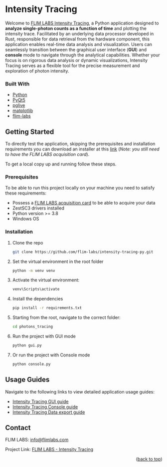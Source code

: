 
# Intensity Tracing

Welcome to [FLIM LABS Intensity Tracing](https://github.com/flim-labs/intensity-tracing-py), a Python application designed to **analyze single-photon counts as a function of time** and plotting the intensity trace. Facilitated by an underlying data processor developed in Rust, responsible for data retrieval from the hardware component, this application enables real-time data analysis and visualization. Users can seamlessly transition between the graphical user interface (**GUI**) and **console** mode to navigate through the analytical capabilities. Whether your focus is on rigorous data analysis or dynamic visualizations, Intensity Tracing serves as a flexible tool for the precise measurement and exploration of photon intensity.


### Built With

* [Python](https://www.python.org/)
* [PyQt5](https://pypi.org/project/PyQt5/)
* [pglive](https://pypi.org/project/pglive/)
* [matplotlib](https://pypi.org/project/matplotlib/)
* [flim-labs](https://pypi.org/project/flim-labs/)


<!-- GETTING STARTED -->
## Getting Started
To directly test the application, skipping the prerequisites and installation requirements you can download an installer at this [link](https://github.com/flim-labs/intensity-tracing-py/releases/tag/v1.2) (_Note: you still need to have the FLIM LABS acquisition card_). 

To get a local copy up and running follow these steps.

### Prerequisites

To be able to run this project locally on your machine you need to satisfy these requirements:
* Possess a [FLIM LABS acquisition card](https://www.flimlabs.com/products/data-acquisition-card/) to be able to acquire your data
* ZestSC3 drivers installed
* Python version >= 3.8
* Windows OS

### Installation

1. Clone the repo
   ```sh
   git clone https://github.com/flim-labs/intensity-tracing-py.git
   ```
2. Set the virtual environment in the root folder
   ```sh
   python -m venv venv
   ```
3. Activate the virtual environment:
   ```sh
   venv\Scripts\activate 
   ```   
4. Install the dependencies
   ```sh
   pip install -r requirements.txt
   ```
6. Starting from the root, navigate to the correct folder:
   ```sh
   cd photons_tracing
   ```     
5. Run the project with GUI mode
   ```sh
   python gui.py
   ```  
6. Or run the project with Console mode
   ```sh
   python console.py   
   ```  

## Usage Guides

Navigate to the following links to view detailed application usage guides:

- [Intensity Tracing GUI guide](./docs/v1.2/index.md)
- [Intensity Tracing Console guide ](./docs/python-flim-labs/intensity-tracing-console.md)
- [Intensity Tracing Data export guide](./docs/python-flim-labs/intensity-tracing-file-format.md)


## Contact

FLIM LABS: info@flimlabs.com

Project Link: [FLIM LABS - Intensity Tracing](https://github.com/flim-labs/intensity-tracing-py)

<p align="right">(<a href="#readme-top">back to top</a>)</p>
